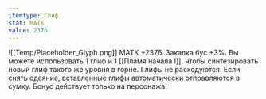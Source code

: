 ```yaml
---
itemtype: Глиф
stat: МАТК 
value: 2376
---
```

![[Temp/Placeholder_Glyph.png]]
МАТК +2376. Закалка бус +3%. Вы можете использовать 1 глиф и 1 [[Пламя начала I]], чтобы синтезировать новый глиф такого же уровня в горне. Глифы не расходуются. Если снять одеяние, вставленные глифы автоматически отправляются в сумку. Бонус действует только на персонажа!
